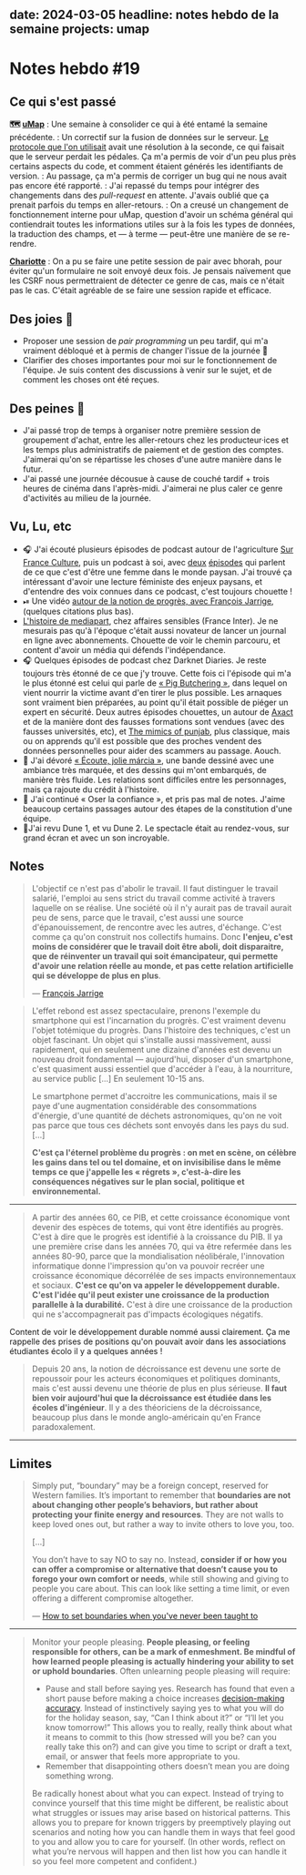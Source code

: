 date: 2024-03-05
headline: notes hebdo de la semaine
projects: umap
---
# Notes hebdo #19

## Ce qui s'est passé

**🗺️ [uMap](https://umap-project.org)**
: Une semaine à consolider ce qui à été entamé la semaine précédente.
: Un correctif sur la fusion de données sur le serveur. [Le protocole que l'on utilisait](https://developer.mozilla.org/en-US/docs/Web/HTTP/Headers/Last-Modified) avait une résolution à la seconde, ce qui faisait que le serveur perdait les pédales. Ça m'a permis de voir d'un peu plus près certains aspects du code, et comment étaient générés les identifiants de version.
: Au passage, ça m'a permis de corriger un bug qui ne nous avait pas encore été rapporté.
: J'ai repassé du temps pour intégrer des changements dans des *pull-request* en attente. J'avais oublié que ça prenait parfois du temps en aller-retours.
: On a creusé un changement de fonctionnement interne pour uMap, question d'avoir un schéma général qui contiendrait toutes les informations utiles sur à la fois les types de données, la traduction des champs, et — à terme — peut-être une manière de se re-rendre.

**[Chariotte](https://chariotte.fr/)**
: On a pu se faire une petite session de pair avec bhorah, pour éviter qu'un formulaire ne soit envoyé deux fois. Je pensais naïvement que les CSRF nous permettraient de détecter ce genre de cas, mais ce n'était pas le cas. C'était agréable de se faire une session rapide et efficace. 

## Des joies 🤗

- Proposer une session de *pair programming* un peu tardif, qui m'a vraiment débloqué et à permis de changer l'issue de la journée 🥳
- Clarifier des choses importantes pour moi sur le fonctionnement de l'équipe. Je suis content des discussions à venir sur le sujet, et de comment les choses ont été reçues.

## Des peines 😬

- J'ai passé trop de temps à organiser notre première session de groupement d'achat, entre les aller-retours chez les producteur·ices et les temps plus administratifs de paiement et de gestion des comptes. J'aimerai qu'on se répartisse les choses d'une autre manière dans le futur.
- J'ai passé une journée décousue à cause de couché tardif + trois heures de cinéma dans l'après-midi. J'aimerai ne plus caler ce genre d'activités au milieu de la journée.

## Vu, Lu, etc
- 🎧 J'ai écouté plusieurs épisodes de podcast autour de l'agriculture [Sur France Culture](https://www.radiofrance.fr/franceculture/podcasts/serie-agriculteurs-le-temps-des-revoltes), puis un podcast à soi, avec [deux](https://www.arteradio.com/son/61680825/paysannes_en_lutte_1_2 ) [épisodes](https://www.arteradio.com/son/61681527/paysannes_en_lutte_2_2) qui parlent de ce que c'est d'être une femme dans le monde paysan. J'ai trouvé ça intéressant d'avoir une lecture féministe des enjeux paysans, et d'entendre des voix connues dans ce podcast, c'est toujours chouette !
- ⏯ Une vidéo [autour de la notion de progrès, avec François Jarrige](https://www.youtube.com/watch?v=i65icff3g8k&t=4491s), (quelques citations plus bas).
- [L'histoire de mediapart](https://www.radiofrance.fr/franceinter/podcasts/affaires-sensibles/affaires-sensibles-du-lundi-12-fevrier-2024-4735812), chez affaires sensibles (France Inter). Je ne mesurais pas qu'à l'époque c'était aussi novateur de lancer un journal en ligne avec abonnements. Chouette de voir le chemin parcouru, et content d'avoir un média qui défends l'indépendance.
- 🎧 Quelques épisodes de podcast chez Darknet Diaries. Je reste toujours très étonné de ce que j'y trouve. Cette fois ci l'épisode qui m'a le plus étonné est celui qui parle de [« Pig Butchering »](https://darknetdiaries.com/episode/141/), dans lequel on vient nourrir la victime avant d'en tirer le plus possible. Les arnaques sont vraiment bien préparées, au point qu'il était possible de piéger un expert en sécurité. Deux autres épisodes chouettes, un autour de [Axact](https://darknetdiaries.com/episode/142/) et de la manière dont des fausses formations sont vendues (avec des fausses universités, etc), et [The mimics of punjab](https://darknetdiaries.com/episode/138/), plus classique, mais ou on apprends qu'il est possible que des proches vendent des données personnelles pour aider des scammers au passage. Aouch.
- 📘 J'ai dévoré [« Écoute, jolie márcia »](https://www.caetla.fr/Ecoute-jolie-Marcia), une bande dessiné avec une ambiance très marquée, et des dessins qui m'ont embarqués, de manière très fluide. Les relations sont difficiles entre les personnages, mais ça rajoute du crédit à l'histoire.
- 📖 J'ai continué « Oser la confiance », et pris pas mal de notes. J'aime beaucoup certains passages autour des étapes de la constitution d'une équipe.
- 🍿J'ai revu Dune 1, et vu Dune 2. Le spectacle était au rendez-vous, sur grand écran et avec un son incroyable. 

## Notes

> L'objectif ce n'est pas d'abolir le travail. Il faut distinguer le travail salarié, l'emploi au sens strict du travail comme activité à travers laquelle on se réalise. Une société où il n'y aurait pas de travail aurait peu de sens, parce que le travail, c'est aussi une source d'épanouissement, de rencontre avec les autres, d'échange. C'est comme ça qu'on construit nos collectifs humains. Donc **l'enjeu, c'est moins de considérer que le travail doit être aboli, doit disparaitre, que de réinventer un travail qui soit émancipateur, qui permette d'avoir une relation réelle au monde, et pas cette relation artificielle qui se développe de plus en plus**.
> 
> — [François Jarrige](https://www.youtube.com/watch?v=i65icff3g8k&t=4491s)

> L'effet rebond est assez spectaculaire, prenons l'exemple du smartphone qui est l'incarnation du progrès. C'est vraiment devenu l'objet totémique du progrès. Dans l'histoire des techniques, c'est un objet fascinant. Un objet qui s'installe aussi massivement, aussi rapidement, qui en seulement une dizaine d'années est devenu un nouveau droit fondamental — aujourd'hui, disposer d'un smartphone, c'est quasiment aussi essentiel que d'accéder à l'eau, à la nourriture, au service public [...] En seulement 10-15 ans.
> 
> Le smartphone permet d'accroitre les communications, mais il se paye d'une augmentation considérable des consommations d'énergie, d'une quantité de déchets astronomiques, qu'on ne voit pas parce que tous ces déchets sont envoyés dans les pays du sud. [...]
> 
> **C'est ça l'éternel problème du progrès : on met en scène, on célèbre les gains dans tel ou tel domaine, et on invisibilise dans le même temps ce que j'appelle les « régrets », c'est-à-dire les conséquences négatives sur le plan social, politique et environnemental.** 

---

> A partir des années 60, ce PIB, et cette croissance économique vont devenir des espèces de totems, qui vont être identifiés au progrès. C'est à dire que le progrès est identifié à la croissance du PIB. Il ya une première crise dans les années 70, qui va être refermée dans les années 80-90, parce que la mondialisation néolibérale, l'innovation informatique donne l'impression qu'on va pouvoir recréer une croissance économique décorrélée  de ses impacts environnementaux et sociaux. **C'est ce qu'on va appeler le développement durable. C'est l'idée qu'il peut exister une croissance de la production parallelle à la durabilité.** C'est à dire une croissance de la production qui ne s'accompagnerait pas d'impacts écologiques négatifs. 

Content de voir le développement durable nommé aussi clairement. Ça me rappelle des prises de positions qu'on pouvait avoir dans les associations étudiantes écolo il y a quelques années !

> Depuis 20 ans, la notion de décroissance est devenu une sorte de repoussoir pour les acteurs économiques et politiques dominants, mais c'est aussi devenu une théorie de plus en plus sérieuse. **Il faut bien voir aujourd'hui que la décroissance est étudiée dans les écoles d'ingénieur**. Il y a des théoriciens de la décroissance, beaucoup plus dans le monde anglo-américain qu'en France paradoxalement.

---

## Limites

> Simply put, “boundary” may be a foreign concept, reserved for Western families. It’s important to remember that **boundaries are not about changing other people’s behaviors, but rather about protecting your finite energy and resources**. They are not walls to keep loved ones out, but rather a way to invite others to love you, too.
> 
> [...]
> 
> You don’t have to say NO to say no. Instead, **consider if or how you can offer a compromise or alternative that doesn’t cause you to forego your own comfort or needs**, while still showing and giving to people you care about. This can look like setting a time limit, or even offering a different compromise altogether.
> 
> — [How to set boundaries when you've never been taught to](https://greatergood.berkeley.edu/article/item/how_to_set_boundaries_when_youve_never_been_taught_how)

---

> Monitor your people pleasing. **People pleasing, or feeling responsible for others, can be a mark of enmeshment. Be mindful of how learned people pleasing is actually hindering your ability to set or uphold boundaries**. Often unlearning people pleasing will require:
> 
> - Pause and stall before saying yes. Research has found that even a short pause before making a choice increases [decision-making accuracy](https://www.verywellmind.com/decision-making-strategies-2795483). Instead of instinctively saying yes to what you will do for the holiday season, say, “Can I think about it?” or “I’ll let you know tomorrow!” This allows you to really, really think about what it means to commit to this (how stressed will you be? can you really take this on?) and can give you time to script or draft a text, email, or answer that feels more appropriate to you.
> - Remember that disappointing others doesn’t mean you are doing something wrong.
>   
> Be radically honest about what you can expect. Instead of trying to convince yourself that this time might be different, be realistic about what struggles or issues may arise based on historical patterns. This allows you to prepare for known triggers by preemptively playing out scenarios and noting how you can handle them in ways that feel good to you and allow you to care for yourself. (In other words, reflect on what you’re nervous will happen and then list how you can handle it so you feel more competent and confident.)
